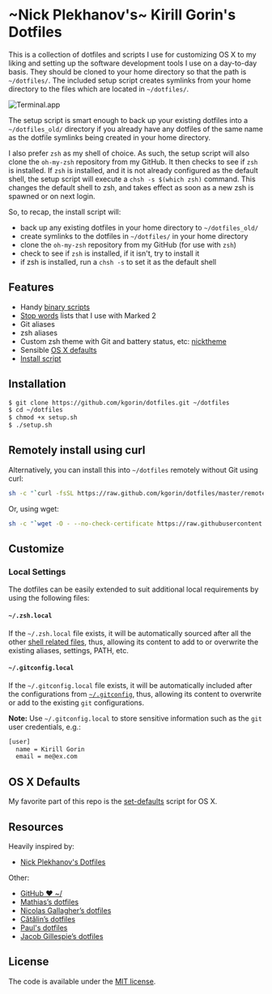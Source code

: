 # ~Nick Plekhanov's~ Kirill Gorin's Dotfiles

This is a collection of dotfiles and scripts I use for customizing OS X to my liking and setting up the software development tools I use on a day-to-day basis. They should be cloned to your home directory so that the path is `~/dotfiles/`. The included setup script creates symlinks from your home directory to the files which are located in `~/dotfiles/`.

![Terminal.app](https://raw.github.com/kgorin/dotfiles/master/iterm/kirill-terminal.png)

The setup script is smart enough to back up your existing dotfiles into a `~/dotfiles_old/` directory if you already have any dotfiles of the same name as the dotfile symlinks being created in your home directory.

I also prefer `zsh` as my shell of choice. As such, the setup script will also clone the `oh-my-zsh` repository from my GitHub. It then checks to see if `zsh` is installed. If `zsh` is installed, and it is not already configured as the default shell, the setup script will execute a `chsh -s $(which zsh)` command. This changes the default shell to zsh, and takes effect as soon as a new zsh is spawned or on next login.

So, to recap, the install script will:

- back up any existing dotfiles in your home directory to `~/dotfiles_old/`
- create symlinks to the dotfiles in `~/dotfiles/` in your home directory
- clone the `oh-my-zsh` repository from my GitHub (for use with `zsh`)
- check to see if `zsh` is installed, if it isn't, try to install it
- if zsh is installed, run a `chsh -s` to set it as the default shell

## Features

- Handy [binary scripts](bin/)
- [Stop words](dict/) lists that I use with Marked 2
- Git aliases
- zsh aliases
- Custom zsh theme with Git and battery status, etc: [nicktheme](zsh/themes/nick.zsh-theme)
- Sensible [OS X defaults](osx/set-defaults.sh)
- [Install script](setup.sh)

## Installation

```sh
$ git clone https://github.com/kgorin/dotfiles.git ~/dotfiles
$ cd ~/dotfiles
$ chmod +x setup.sh
$ ./setup.sh
```

## Remotely install using curl

Alternatively, you can install this into `~/dotfiles` remotely without Git using curl:

```sh
sh -c "`curl -fsSL https://raw.github.com/kgorin/dotfiles/master/remote-setup.sh`"
```

Or, using wget:

```sh
sh -c "`wget -O - --no-check-certificate https://raw.githubusercontent.com/kgorin/dotfiles/master/remote-setup.sh`"
```

## Customize

### Local Settings

The dotfiles can be easily extended to suit additional local
requirements by using the following files:

#### `~/.zsh.local`

If the `~/.zsh.local` file exists, it will be automatically sourced
after all the other [shell related files](shell), thus, allowing its
content to add to or overwrite the existing aliases, settings, PATH,
etc.

#### `~/.gitconfig.local`

If the `~/.gitconfig.local` file exists, it will be automatically
included after the configurations from [`~/.gitconfig`](git/gitconfig), thus, allowing
its content to overwrite or add to the existing `git` configurations.

**Note:** Use `~/.gitconfig.local` to store sensitive information such
as the `git` user credentials, e.g.:

```sh
[user]
  name = Kirill Gorin
  email = me@ex.com
```

## OS X Defaults

My favorite part of this repo is the [set-defaults](osx/set-defaults.sh) script for OS X.

## Resources

Heavily inspired by:

- [Nick Plekhanov's Dotfiles](https://github.com/nicksp/dotfiles)

Other:

- [GitHub ❤ ~/](http://dotfiles.github.com/)
- [Mathias’s dotfiles](https://github.com/mathiasbynens/dotfiles)
- [Nicolas Gallagher’s dotfiles](https://github.com/necolas/dotfiles)
- [Cătălin’s dotfiles](https://github.com/alrra/dotfiles)
- [Paul's dotfiles](https://github.com/paulirish/dotfiles)
- [Jacob Gillespie’s dotfiles](https://github.com/jacobwg/dotfiles)

## License

The code is available under the [MIT license](LICENSE).

